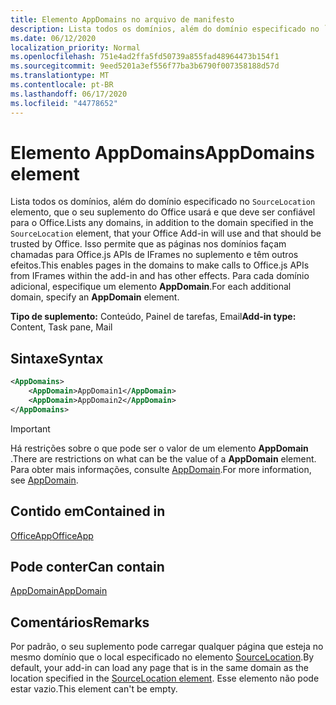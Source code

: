 ```yaml
---
title: Elemento AppDomains no arquivo de manifesto
description: Lista todos os domínios, além do domínio especificado no `SourceLocation` elemento que seu suplemento do Office usará e deve ser confiável para o Office.
ms.date: 06/12/2020
localization_priority: Normal
ms.openlocfilehash: 751e4ad2ffa5fd50739a855fad48964473b154f1
ms.sourcegitcommit: 9eed5201a3ef556f77ba3b6790f007358188d57d
ms.translationtype: MT
ms.contentlocale: pt-BR
ms.lasthandoff: 06/17/2020
ms.locfileid: "44778652"
---
```

# <a name="appdomains-element"></a><span data-ttu-id="38995-103">Elemento AppDomains</span><span class="sxs-lookup"><span data-stu-id="38995-103">AppDomains element</span></span>

<span data-ttu-id="38995-104">Lista todos os domínios, além do domínio especificado no `SourceLocation` elemento, que o seu suplemento do Office usará e que deve ser confiável para o Office.</span><span class="sxs-lookup"><span data-stu-id="38995-104">Lists any domains, in addition to the domain specified in the `SourceLocation` element, that your Office Add-in will use and that should be trusted by Office.</span></span> <span data-ttu-id="38995-105">Isso permite que as páginas nos domínios façam chamadas para Office.js APIs de IFrames no suplemento e têm outros efeitos.</span><span class="sxs-lookup"><span data-stu-id="38995-105">This enables pages in the domains to make calls to Office.js APIs from IFrames within the add-in and has other effects.</span></span> <span data-ttu-id="38995-106">Para cada domínio adicional, especifique um elemento **AppDomain**.</span><span class="sxs-lookup"><span data-stu-id="38995-106">For each additional domain, specify an **AppDomain** element.</span></span>

 <span data-ttu-id="38995-107">**Tipo de suplemento:** Conteúdo, Painel de tarefas, Email</span><span class="sxs-lookup"><span data-stu-id="38995-107">**Add-in type:** Content, Task pane, Mail</span></span>

## <a name="syntax"></a><span data-ttu-id="38995-108">Sintaxe</span><span class="sxs-lookup"><span data-stu-id="38995-108">Syntax</span></span>

```XML
<AppDomains>
    <AppDomain>AppDomain1</AppDomain>
    <AppDomain>AppDomain2</AppDomain>
</AppDomains>
```

> [!IMPORTANT]
> <span data-ttu-id="38995-109">Há restrições sobre o que pode ser o valor de um elemento **AppDomain** .</span><span class="sxs-lookup"><span data-stu-id="38995-109">There are restrictions on what can be the value of a **AppDomain** element.</span></span> <span data-ttu-id="38995-110">Para obter mais informações, consulte [AppDomain](appdomain.md).</span><span class="sxs-lookup"><span data-stu-id="38995-110">For more information, see [AppDomain](appdomain.md).</span></span>

## <a name="contained-in"></a><span data-ttu-id="38995-111">Contido em</span><span class="sxs-lookup"><span data-stu-id="38995-111">Contained in</span></span>

[<span data-ttu-id="38995-112">OfficeApp</span><span class="sxs-lookup"><span data-stu-id="38995-112">OfficeApp</span></span>](officeapp.md)

## <a name="can-contain"></a><span data-ttu-id="38995-113">Pode conter</span><span class="sxs-lookup"><span data-stu-id="38995-113">Can contain</span></span>

[<span data-ttu-id="38995-114">AppDomain</span><span class="sxs-lookup"><span data-stu-id="38995-114">AppDomain</span></span>](appdomain.md)

## <a name="remarks"></a><span data-ttu-id="38995-115">Comentários</span><span class="sxs-lookup"><span data-stu-id="38995-115">Remarks</span></span>

<span data-ttu-id="38995-116">Por padrão, o seu suplemento pode carregar qualquer página que esteja no mesmo domínio que o local especificado no elemento [SourceLocation](sourcelocation.md).</span><span class="sxs-lookup"><span data-stu-id="38995-116">By default, your add-in can load any page that is in the same domain as the location specified in the [SourceLocation element](sourcelocation.md).</span></span> <span data-ttu-id="38995-117">Esse elemento não pode estar vazio.</span><span class="sxs-lookup"><span data-stu-id="38995-117">This element can't be empty.</span></span>
